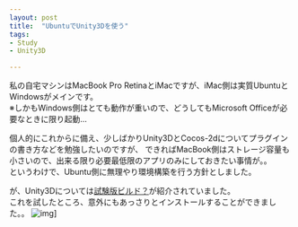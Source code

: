 ```yaml
---
layout: post
title:  "UbuntuでUnity3Dを使う"
tags:
- Study
- Unity3D

---
```

私の自宅マシンはMacBook Pro RetinaとiMacですが、iMac側は実質UbuntuとWindowsがメインです。  
※しかもWindows側はとても動作が重いので、どうしてもMicrosoft Officeが必要なときに限り起動...  

個人的にこれからに備え、少しばかりUnity3DとCocos-2dについてプラグインの書き方などを勉強したいのですが、
できればMacBook側はストレージ容量も小さいので、出来る限り必要最低限のアプリのみにしておきたい事情が。。  
というわけで、Ubuntu側に無理やり環境構築を行う方針としました。

が、Unity3Dについては[試験版ビルド？][Unity3D_on_Ubuntu]が紹介されていました。  
これを試したところ、意外にもあっさりとインストールすることができました。。
![img](https://watarusuzuki.github.io/images/unity3donubuntu.png)]

[Unity3D_on_Ubuntu]: https://blogs.unity3d.com/2015/07/01/the-state-of-unity-on-linux/
